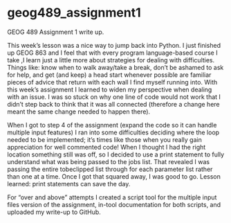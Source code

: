 # geog489_assignment1
GEOG 489 Assignment 1 write up.

This week’s lesson was a nice way to jump back into Python.  I just finished up GEOG 863 and I feel that with every program language-based course I take ,I learn just a little more about strategies for dealing with difficulties.  Things like: know when to walk away/take a break, don’t be ashamed to ask for help, and get (and keep) a head start whenever possible are familiar pieces of advice that return with each wall I find myself running into.  With this week’s assignment I learned to widen my perspective when dealing with an issue.  I was so stuck on why one line of code would not work that I didn’t step back to think that it was all connected (therefore a change here meant the same change needed to happen there).  

When I got to step 4 of the assignment (expand the code so it can handle multiple input features) I ran into some difficulties deciding where the loop needed to be implemented; it’s times like those when you really gain appreciation for well commented code!  When I thought I had the right location something still was off, so I decided to use a print statement to fully understand what was being passed to the jobs list.  That revealed I was passing the entire tobeclipped list through for each parameter list rather than one at a time.  Once I got that squared away, I was good to go. Lesson learned:  print statements can save the day.

For “over and above” attempts I created a script tool for the multiple input files version of the assignment, in-tool documentation for both scripts, and uploaded my write-up to GitHub.  
